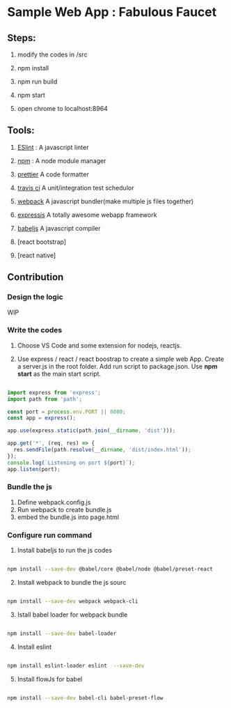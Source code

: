 # Sample Web App : Fabulous Faucet

## Steps:

1. modify the codes in /src

2. npm install

3. npm run build

4. npm start

5. open chrome to localhost:8964


## Tools:

1. [ESlint](https://eslint.org/) : A javascript linter
   
    

2. [npm](https://www.npmjs.com/) : A node module manager


3. [prettier](https://github.com/prettier/prettier) A code formatter 

4. [travis ci](https://docs.travis-ci.com/user/customizing-the-build/) A unit/integration test schedulor

5. [webpack](https://webpack.js.org/) A javascript bundler(make multiple js files together)

6. [expressjs](https://expressjs.com/) A totally awesome webapp framework

7. [babeljs](https://babeljs.io/) A javascript compiler

8. [react bootstrap]

9. [react native]

## Contribution


### Design the logic

WIP

### Write the codes

1. Choose VS Code and some extension for nodejs, reactjs.

2. Use express / react / react boostrap to create a simple web App. Create a server.js in the root folder. Add run script to package.json. Use **npm start** as the main start script.

```js

import express from 'express';
import path from 'path';

const port = process.env.PORT || 8080;
const app = express();

app.use(express.static(path.join(__dirname, 'dist')));

app.get('*', (req, res) => {
  res.sendFile(path.resolve(__dirname, 'dist/index.html'));
});
console.log(`Listening on port ${port}`);
app.listen(port);

```



### Bundle the js

1. Define webpack.config.js
2. Run webpack to create bundle.js
3. embed the bundle.js into page.html

### Configure run command

1. Install babeljs to run the js codes

```sh

npm install --save-dev @babel/core @babel/node @babel/preset-react 

```
2. Install webpack to bundle the js sourc

```sh

npm install --save-dev webpack webpack-cli

```

3. Istall babel loader for webpack bundle

```sh

npm install --save-dev babel-loader

```

4. Install eslint 

```sh

npm install eslint-loader eslint  --save-dev

```

5. Install flowJs for babel

```sh

npm install --save-dev babel-cli babel-preset-flow


```
